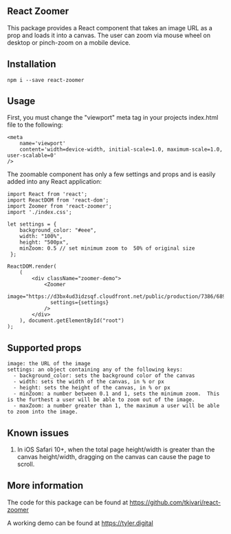 ## React Zoomer

This package provides a React component that takes an image URL as a prop and loads it into a canvas. The user can zoom via mouse wheel on desktop or pinch-zoom on a mobile device.  

## Installation

```
npm i --save react-zoomer 
```

## Usage

First, you must change the "viewport" meta tag in your projects index.html file to the following:

```
<meta 
    name='viewport' 
    content='width=device-width, initial-scale=1.0, maximum-scale=1.0, user-scalable=0' 
/>
```

The zoomable component has only a few settings and props and is easily added into any React application:

```
import React from 'react';
import ReactDOM from 'react-dom';
import Zoomer from 'react-zoomer';
import './index.css';

let settings = {
    background_color: "#eee",
    width: "100%",
    height: "500px",
    minZoom: 0.5 // set minimum zoom to  50% of original size
 };

ReactDOM.render(
    (
        <div className="zoomer-demo">
            <Zoomer
              image="https://d3bx4ud3idzsqf.cloudfront.net/public/production/7386/68915_high_res_1536869974.jpg"
              settings={settings} 
            />
        </div>
    ), document.getElementById("root")
);
```

## Supported props 

```
image: the URL of the image
settings: an object containing any of the following keys:
  - background_color: sets the background color of the canvas
  - width: sets the width of the canvas, in % or px
  - height: sets the height of the canvas, in % or px
  - minZoom: a number between 0.1 and 1, sets the minimum zoom.  This is the furthest a user will be able to zoom out of the image. 
  - maxZoom: a number greater than 1, the maximum a user will be able to zoom into the image.
```

## Known issues

1. In iOS Safari 10+, when the total page height/width is greater than the canvas height/width, dragging on the canvas can cause the page to scroll.
 

## More information

The code for this package can be found at https://github.com/tkivari/react-zoomer

A working demo can be found at https://tyler.digital
